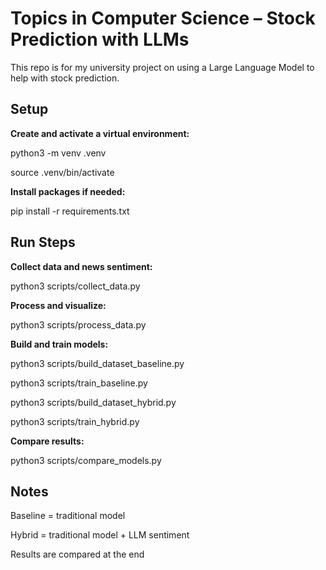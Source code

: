 # Topics in Computer Science – Stock Prediction with LLMs

This repo is for my university project on using a Large Language Model to help with stock prediction.

## Setup

**Create and activate a virtual environment:**

python3 -m venv .venv

source .venv/bin/activate

**Install packages if needed:**

pip install -r requirements.txt

## Run Steps

**Collect data and news sentiment:**

python3 scripts/collect_data.py


**Process and visualize:**

python3 scripts/process_data.py


**Build and train models:**

python3 scripts/build_dataset_baseline.py

python3 scripts/train_baseline.py

python3 scripts/build_dataset_hybrid.py

python3 scripts/train_hybrid.py


**Compare results:**

python3 scripts/compare_models.py

## Notes

Baseline = traditional model  

Hybrid = traditional model + LLM sentiment  

Results are compared at the end
